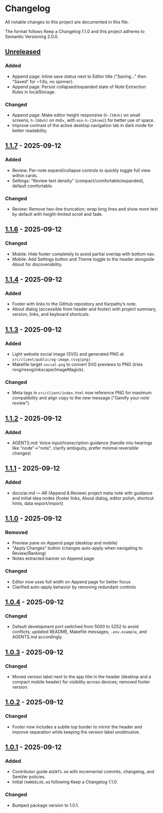 # Changelog

All notable changes to this project are documented in this file.

The format follows Keep a Changelog 1.1.0 and this project adheres to Semantic Versioning 2.0.0.

## [Unreleased]

### Added
- Append page: Inline save status next to Editor title ("Saving…" then "Saved" for ~1.6s, no spinner).
- Append page: Persist collapsed/expanded state of Note Extraction Rules in localStorage.

### Changed
- Append page: Make editor height responsive (`h-[50vh]` on small screens, `h-[60vh]` on md+, with `min-h-[24rem]`) for better use of space.
- Improve contrast of the active desktop navigation tab in dark mode for better readability.

## [1.1.7] - 2025-09-12

### Added
- Review: Per-note expand/collapse controls to quickly toggle full view within cards.
- Settings: "Review text density" (compact/comfortable/expanded), default comfortable.

### Changed
- Review: Remove two-line truncation; wrap long lines and show more text by default with height-limited scroll and fade.

## [1.1.6] - 2025-09-12

### Changed
- Mobile: Hide footer completely to avoid partial overlap with bottom nav.
- Mobile: Add Settings button and Theme toggle to the header alongside About for discoverability.

## [1.1.4] - 2025-09-12

### Added
- Footer with links to the GitHub repository and Karpathy’s note.
- About dialog (accessible from header and footer) with project summary, version, links, and keyboard shortcuts.

## [1.1.3] - 2025-09-12

### Added
- Light website social image (SVG) and generated PNG at `src/client/public/og-image.(svg|png)`.
- Makefile target `social-png` to convert SVG previews to PNG (tries rsvg/resvg/inkscape/ImageMagick).

### Changed
- Meta tags in `src/client/index.html` now reference PNG for maximum compatibility and align copy to the new message ("Gamify your note review").

## [1.1.2] - 2025-09-12

### Added
- AGENTS.md: Voice input/transcription guidance (handle mis-hearings like "node"→"note", clarify ambiguity, prefer minimal reversible changes)

## [1.1.1] - 2025-09-12

### Added
- docs/ar.md — AR (Append & Review) project meta note with guidance and initial idea nodes (footer links, About dialog, editor polish, shortcut hints, data export/import)

## [1.1.0] - 2025-09-12

### Removed
- Preview pane on Append page (desktop and mobile)
- "Apply Changes" button (changes auto-apply when navigating to Review/Ranking)
- Notes extracted banner on Append page

### Changed
- Editor now uses full width on Append page for better focus
- Clarified auto-apply behavior by removing redundant controls

## [1.0.4] - 2025-09-12

### Changed
- Default development port switched from 5000 to 5252 to avoid conflicts; updated README, Makefile messages, `.env.example`, and AGENTS.md accordingly.

## [1.0.3] - 2025-09-12

### Changed
- Moved version label next to the app title in the header (desktop and a compact mobile header) for visibility across devices; removed footer version.

## [1.0.2] - 2025-09-12

### Changed
- Footer now includes a subtle top border to mirror the header and improve separation while keeping the version label unobtrusive.

## [1.0.1] - 2025-09-12

### Added
- Contributor guide `AGENTS.md` with incremental commits, changelog, and SemVer policies.
- Initial `CHANGELOG.md` following Keep a Changelog 1.1.0.

### Changed
- Bumped package version to 1.0.1.

[Unreleased]: https://github.com/dudarev/append-review-v1/compare/v1.1.7...HEAD
[1.1.7]: https://github.com/dudarev/append-review-v1/compare/v1.1.6...v1.1.7
[1.1.6]: https://github.com/dudarev/append-review-v1/compare/v1.1.5...v1.1.6
[1.1.4]: https://github.com/dudarev/append-review-v1/compare/v1.1.3...v1.1.4
[1.1.4]: https://github.com/dudarev/append-review-v1/compare/v1.1.3...v1.1.4
[1.1.3]: https://github.com/dudarev/append-review-v1/compare/v1.1.2...v1.1.3
[1.1.2]: https://github.com/dudarev/append-review-v1/compare/v1.1.1...v1.1.2
[1.1.1]: https://github.com/dudarev/append-review-v1/compare/v1.1.0...v1.1.1
[1.1.0]: https://github.com/dudarev/append-review-v1/compare/v1.0.4...v1.1.0
[1.0.4]: https://github.com/dudarev/append-review-v1/compare/v1.0.3...v1.0.4
[1.0.3]: https://github.com/dudarev/append-review-v1/compare/v1.0.2...v1.0.3
[1.0.2]: https://github.com/dudarev/append-review-v1/compare/v1.0.1...v1.0.2
[1.0.1]: https://github.com/dudarev/append-review-v1/compare/v1.0.0...v1.0.1
